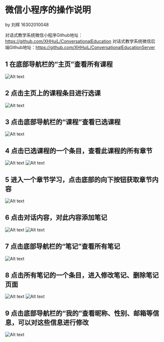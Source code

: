 # 微信小程序的操作说明

by 刘辉 16302010048

对话式教学系统微信小程序Github地址：https://github.com/XHHuiL/ConversationalEducation
对话式教学系统微信后端Github地址：https://github.com/XHHuiL/ConversationalEducationServer

## 1 在底部导航栏的“主页”查看所有课程

![Alt text](assets/QQ图片20190621125816.jpg)

## 2 点击主页上的课程条目进行选课

![Alt text](assets/select_course.png)

## 3 点击底部导航栏的“课程”查看已选课程

![Alt text](assets/course-bar.png)

## 4 点击已选课程的一个条目，查看此课程的所有章节

![Alt text](assets/taken-course.png) ![Alt text](assets/chapters.png)

## 5 进入一个章节学习，点击底部的向下按钮获取章节内容

![Alt text](assets/chat.png)

## 6 点击对话内容，对此内容添加笔记

![Alt text](assets/click_content.png) ![Alt text](assets/add_note.png)

## 7 点击底部导航栏的“笔记”查看所有笔记

![Alt text](assets/note-bar.png)

## 8 点击所有笔记的一个条目，进入修改笔记、删除笔记页面

![Alt text](assets/notes.png) ![Alt text](assets/change-note.png)

## 9 点击底部导航栏的“我的”查看昵称、性别、邮箱等信息，可以对这些信息进行修改

![Alt text](assets/mine.png)
